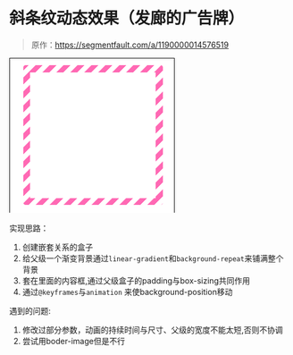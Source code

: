 # 斜条纹动态效果（发廊的广告牌）

> 原作：https://segmentfault.com/a/1190000014576519

![发廊](https://github.com/FengYangLiu/front-end-daily-challenges/blob/master/images/003-diagonal-stripe-border-effects.gif)

实现思路：

1. 创建嵌套关系的盒子
2. 给父级一个渐变背景通过`linear-gradient`和`background-repeat`来铺满整个背景
2. 套在里面的内容框,通过父级盒子的padding与box-sizing共同作用
3. 通过`@keyframes`与`animation` 来使background-position移动

遇到的问题:
1. 修改过部分参数，动画的持续时间与尺寸、父级的宽度不能太短,否则不协调
2. 尝试用boder-image但是不行




